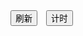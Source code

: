 <div style="display: flex; flex-direction: column; justify-content: center; align-items:center;">
<div id="num" style="font-size: 200%; line-height: 2;"></div>
<div style="display: flex; justify-content: center; align-items:center;">
<button class="btn btn-primary btn-lg" onclick="refresh()">刷新</button>&emsp;
<button id="start" class="btn btn-primary btn-lg" onclick="startTimer()">计时</button>&emsp;
<div id="time" style="min-width: 5em; text-align: center;"></div>
</div>
</div>

<script>
    var startTime = 0; //计时开始时间
    var timer; //计时器

    function getTime() {
        return Math.floor(new Date().getTime() / 1000); //毫秒转为秒
    }

    function getDuration(startTime, endTime) {
        var hour = Math.floor((endTime - startTime) / 60 / 60);
        var minute = Math.floor((endTime - startTime) / 60);
        var second = (endTime - startTime) % 60;
        var result = "";
        if (hour > 0) {
            result += `${hour} 时`;
        }
        if (minute > 0) {
            result += result.length > 0 ? " " : "";
            result += `${minute} 分`;
        }
        result += result.length > 0 ? " " : "";
        result += `${second} 秒`;
        return result;
    }

    function refreshTime() {
        $("#time").html(`${getDuration(startTime, getTime())}`);
    }

    function startTimer() {
        document.getElementById("start").disabled=true;
        startTime = getTime();
        refreshTime();
        timer = setInterval(() => {
            refreshTime();
        }, 1000);
    }

    function stopTimer() {
        clearInterval(timer);
        refreshTime();
        startTime = 0;
    }

    function resetTimer() {
        clearInterval(timer);
        startTime = 0;
        $("#time").html(`${"not started"}`);
        document.getElementById("start").disabled=false;
    }

    resetTimer();
</script>

<script>
    function random() {
        var max = 1000;
        var min = 100;
        if (Math.random() > 0.4) {
            return Math.floor(Math.random() * (max - min + 1) + min);
        }
        max = 100;
        min = 10;
        return Math.floor(Math.random() * (max - min + 1) + min);
    }

    function refresh() {
        var content = "";
        for (var i = 1; i <=5; i++) {
            for (var j = 1; j <=4; j++) {
                content += `<div style="width: 3em; display: inline-block;">${random()}</div>`;
            }
            content += `<div style="display: inline-block;">${random()}</div>`;
            content += "<br/>";
        }
        $("#num").html(`${content}`);

        resetTimer();
    }
    
    refresh();
</script>



<script>
    // 隐藏目录和搜索框
    $("#table-of-contents").hide();
    $("#search-box").hide();
</script>
